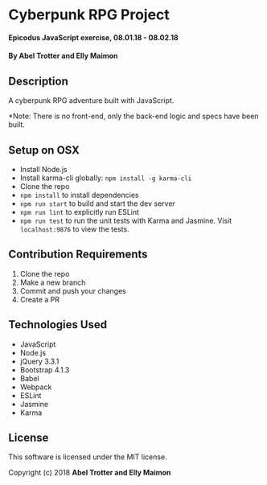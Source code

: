 # Cyberpunk RPG Project

#### Epicodus JavaScript exercise, 08.01.18 -  08.02.18

#### By Abel Trotter and Elly Maimon

## Description

A cyberpunk RPG adventure built with JavaScript.

*Note: There is no front-end, only the back-end logic and specs have been built.

## Setup on OSX

* Install Node.js
* Install karma-cli globally: `npm install -g karma-cli`
* Clone the repo
* `npm install` to install dependencies
* `npm run start` to build and start the dev server
* `npm run lint` to explicitly run ESLint
* `npm run test` to run the unit tests with Karma and Jasmine. Visit `localhost:9876` to view the tests.

## Contribution Requirements

1. Clone the repo
1. Make a new branch
1. Commit and push your changes
1. Create a PR

## Technologies Used

* JavaScript
* Node.js
* jQuery 3.3.1
* Bootstrap 4.1.3
* Babel
* Webpack
* ESLint
* Jasmine
* Karma

## License

This software is licensed under the MIT license.

Copyright (c) 2018 **Abel Trotter and Elly Maimon**